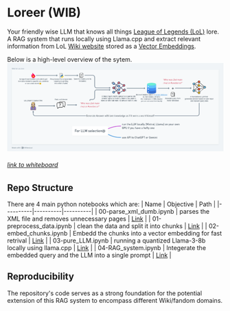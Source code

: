 # Loreer (WIB)
Your friendly wise LLM that knows all things [League of Legends (LoL)](https://www.leagueoflegends.com/en-us/) lore.
A RAG system that runs locally using Llama.cpp and extract relevant information from LoL [Wiki website](https://leagueoflegends.fandom.com/wiki/League_of_Legends_Wiki) stored as a [Vector Embeddings](https://en.wikipedia.org/wiki/Vector_database).

Below is a high-level overview of the sytem.
![Loreer-design (1)](./assets/Loreer-design.png)
###### [link to whiteboard](https://whimsical.com/loreer-design-DQbf9fQs6HfMCJRimPsLon)

## Repo Structure
There are 4 main python notebooks which are:
| Name | Objective | Path |
|----------|----------|----------|
| 00-parse_xml_dumb.ipynb | parses the XML file and removes unnecessary pages | [Link](./00-parse_xml_dumb.ipynb) |
| 01-preprocess_data.ipynb | clean the data and split it into chunks | [Link](./01-preprocess_data.ipynb) |
| 02-embed_chunks.ipynb | Embedd the chunks into a vector embedding for fast retrival | [Link](./02-embed_chunks.ipynb) |
| 03-pure_LLM.ipynb | running a quantized Llama-3-8b locally using llama.cpp | [Link](./03-pure_LLM.ipynb) |
| 04-RAG_system.ipynb | Integerate the embedded query and the LLM into a single prompt | [Link](./04-RAG_system.ipynb) |

## Reproducibility 
The repository's code serves as a strong foundation for the potential extension of this RAG system to encompass different Wiki/fandom domains.
